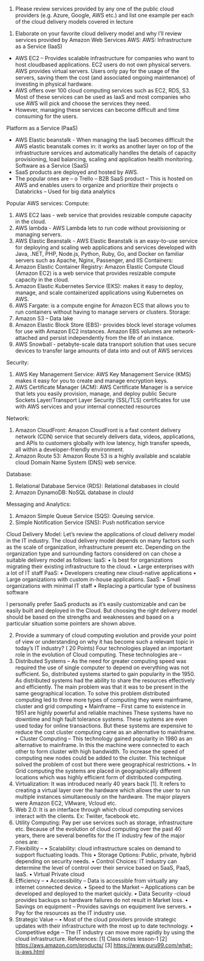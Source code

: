 1) Please review services provided by any one of the public cloud providers (e.g. Azure, Google, AWS etc.) and list one example per each of the cloud delivery models covered in
lecture 
1. Elaborate on your favorite cloud delivery model and why
I’ll review services provided by Amazon Web Services AWS:
AWS:
Infrastructure as a Service (IaaS)
* AWS EC2 – Provides scalable infrastructure for companies who want to host cloudbased applications. EC2 users do not own physical servers. AWS provides virtual servers.
Users only pay for the usage of the servers, saving them the cost (and associated ongoing
maintenance) of investing in physical hardware.
* AWS offers over 100 cloud computing services such as EC2, RDS, S3. Most of these services can be used as IaaS and most companies who use AWS will pick and choose the
services they need.
* However, managing these services can become difficult and time consuming for the users.

Platform as a Service (PaaS)
* AWS Elastic beanstalk - When managing the IaaS becomes difficult the AWS elastic beanstalk comes in: it works as another layer on top of the infrastructure services and
automatically handles the details of capacity provisioning, load balancing, scaling and application health monitoring. Software as a Service (SaaS)
* SaaS products are deployed and hosted by AWS.
* The popular ones are –
o Trello – B2B SaaS product – This is hosted on AWS and enables users to organize and prioritize their projects
o Databricks – Used for big data analytics 

Popular AWS services:
Compute:
1) AWS EC2 Iaas - web service that provides resizable compute capacity in the cloud.
2) AWS lambda - AWS Lambda lets to run code without provisioning or managing servers.
3) AWS Elastic Beanstalk - AWS Elastic Beanstalk is an easy-to-use service for deploying and
scaling web applications and services developed with Java, .NET, PHP, Node.js, Python, Ruby, Go, and Docker on familiar servers such as Apache, Nginx, Passenger, and IIS
Containers:
1) Amazon Elastic Container Registry: Amazon Elastic Compute Cloud (Amazon EC2) is a web
service that provides resizable compute capacity in the cloud.
2) Amazon Elastic Kubernetes Service (EKS): makes it easy to deploy, manage, and scale
containerized applications using Kubernetes on AWS.
3) AWS Fargate: is a compute engine for Amazon ECS that allows you to run containers without having to manage servers or clusters.
Storage:
1) Amazon S3 – Data lake
2) Amazon Elastic Block Store (EBS)- provides block level storage volumes for use with Amazon EC2 instances. Amazon EBS volumes are network-attached and persist independently from the life of an instance.
3) AWS Snowball - petabyte-scale data transport solution that uses secure devices to transfer large amounts of data into and out of AWS services

Security:
1) AWS Key Management Service: AWS Key Management Service (KMS) makes it easy for you to create and manage encryption keys.
2) AWS Certificate Manager (ACM): AWS Certificate Manager is a service that lets you easily provision, manage, and deploy public Secure Sockets Layer/Transport Layer Security (SSL/TLS)
certificates for use with AWS services and your internal connected resources

Network:
1) Amazon CloudFront: Amazon CloudFront is a fast content delivery network (CDN) service that securely delivers data, videos, applications, and APIs to customers globally with low
latency, high transfer speeds, all within a developer-friendly environment.
2) Amazon Route 53: Amazon Route 53 is a highly available and scalable cloud Domain Name System (DNS) web service.

Database:
1) Relational Database Service (RDS): Relational databases in clould
2) Amazon DynamoDB: NoSQL database in clould

Messaging and Analytics:
1) Amazon Simple Queue Service (SQS): Queuing service.
2) Simple Notification Service (SNS): Push notification service

Cloud Delivery Model:
Let’s review the applications of cloud delivery model in the IT industry. The cloud delivery
model depends on many factors such as the scale of organization, infrastructure present etc.
Depending on the organization type and surrounding factors considered on can chose a suitable
delivery model as follows:
IaaS:
• Is best for organizations migrating their existing infrastructure to the cloud.
• Large enterprises with a lot of IT staff
PaaS:
• Developers creating new cloud-native applications
• Large organizations with custom in-house applications.
SaaS:
• Small organizations with minimal IT staff
• Replacing a particular type of business software

I personally prefer SaaS products as it’s easily customizable and can be easily built and deployed
in the Cloud. But choosing the right delivery model should be based on the strengths and
weaknesses and based on a particular situation some pointers are shown above.

2) Provide a summary of cloud computing evolution and provide your point of view or
understanding on why it has become such a relevant topic in today’s IT industry? ( 20
Points)
Four technologies played an important role in the evolution of Cloud computing.
These technologies are –
1) Distributed Systems – As the need for greater computing speed was required the use of single
computer to depend on everything was not sufficient. So, distributed systems started to gain
popularity in the 1950. As distributed systems had the ability to share the resources effectively
and efficiently. The main problem was that it was to be present in the same geographical
location. To solve this problem distributed computing led to three more types of computing they
were mainframe, cluster and grid computing
• Mainframe – First came to existence in 1951 are highly powerful and reliable machines
These systems have no downtime and high fault tolerance systems. These systems are
even used today for online transactions. But these systems are expensive to reduce the
cost cluster computing came as an alternative to mainframe.
• Cluster Computing – This technology gained popularity in 1980 as an alternative to
mainframe. In this the machine were connected to each other to form cluster with high
bandwidth. To increase the speed of computing new nodes could be added to the cluster.
This technique solved the problem of cost but there were geographical restrictions.
• In Grid computing the systems are placed in geographically different locations which was
highly efficient form of distributed computing.
2) Virtualization: It was introduced nearly 40 years back [1]. It refers to creating a virtual layer
over the hardware which allows the user to run multiple instances simultaneously on the
hardware. The major players were Amazon EC2, VMware, Vcloud etc.
3) Web 2.0: It is an interface through which cloud computing services interact with the clients.
Ex: Twiiter, facebook etc.
4) Utility Computing: Pay per use services such as storage, infrastructure etc.
Because of the evolution of cloud computing over the past 40 years, there are several benefits for
the IT industry few of the major ones are:
1) Flexibility –
• Scalability: cloud infrastructure scales on demand to support fluctuating loads. This
• Storage Options: Public, private, hybrid depending on security needs.
• Control Choices: IT industry can determine the level of control over their service
based on SaaS, PaaS, IaaS.
• Virtual Private cloud
2) Efficiency –
• Accessibility – Data is accessible from virtually any internet connected device.
• Speed to the Market – Applications can be developed and deployed to the market
quickly.
• Data Security -cloud provides backups so hardware failures do not result in Market
loss.
• Savings on equipment – Provides savings on equipment live servers.
• Pay for the resources as the IT industry use.
3) Strategic Value –
• Most of the cloud providers provide strategic updates with their infrastructure
with the most up to date technology.
• Competitive edge – The IT industry can move more rapidly by using the cloud
infrastructure.
References:
[1] Class notes lesson-1
[2] https://aws.amazon.com/products/
[3] https://www.guru99.com/what-is-aws.html
